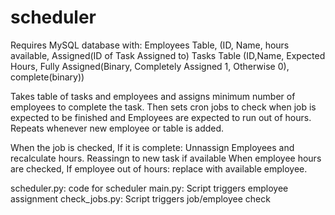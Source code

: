 # scheduler
 
Requires MySQL database with:
Employees Table, (ID, Name, hours available, Assigned(ID of Task Assigned to)
Tasks Table (ID,Name, Expected Hours, Fully Assigned(Binary, Completely Assigned 1, Otherwise 0), complete(binary))

Takes table of tasks and employees and assigns minimum number of employees to complete the task.
Then sets cron jobs to check when job is expected to be finished and Employees are expected to run out of hours.
Repeats whenever new employee or table is added.

When the job is checked, If it is complete: Unnassign Employees and recalculate hours. Reassingn to new task if available
When employee hours are checked, If employee out of hours: replace with available employee.

scheduler.py: code for scheduler
main.py: Script triggers employee assignment
check_jobs.py: Script triggers job/employee check



